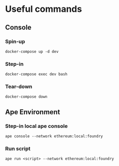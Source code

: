 # Useful commands

## Console

### Spin-up
```commandline
docker-compose up -d dev
```

### Step-in
```commandline
docker-compose exec dev bash
```

### Tear-down
```commandline
docker-compose down
```

## Ape Environment

### Step-in local ape console
```commandline
ape console --network ethereum:local:foundry
```

### Run script
```commandline
ape run <script> --network ethereum:local:foundry
```